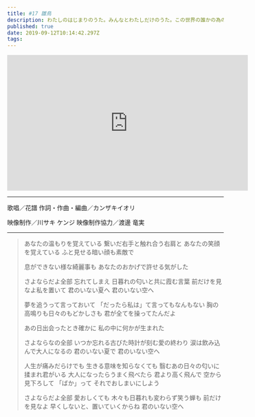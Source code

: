 ```yaml
---
title: #17 雛鳥
description: わたしのはじまりのうた。みんなとわたしだけのうた。この世界の誰かの為のうた。 仮想世界からあなたへ。ただいま。
published: true
date: 2019-09-12T10:14:42.297Z
tags: 
---
```


<iframe width="560" height="315" src="https://www.youtube-nocookie.com/embed/M1RIUrgJqWw" frameborder="0" allow="accelerometer; autoplay; encrypted-media; gyroscope; picture-in-picture" allowfullscreen></iframe>

***
歌唱／花譜
作詞・作曲・編曲／カンザキイオリ

映像制作／川サキ ケンジ
映像制作協力／渡邊 竜実
***
> あなたの温もりを覚えている
> 繋いだ右手と触れ合う右肩と
> あなたの笑顔を覚えている
> ふと見せる暗い顔も素敵で
>
> 息ができない様な綺麗事も
> あなたのおかげで許せる気がした
> 
> さよならだよ全部
> 忘れてしまえ
> 日暮れの匂いと共に霞む言葉
> 前だけを見なよ私を置いて
> 君のいない夏へ
> 君のいない空へ
> 
> 夢を追うって言っておいて
> 「だったら私は」て言ってもなんもない
> 胸の高鳴りも日々のもどかしさも
> 君が全てを操ってたんだよ
>
> あの日出会ったとき確かに
> 私の中に何かが生まれた
> 
> さよならなの全部
> いつか忘れる古びた時計が刻む愛の終わり
> 涙は飲み込んで大人になるの
> 君のいない夏で
> 君のいない空へ
> 
> 人生が痛みだらけでも
> 生きる意味を知らなくても
> 翳むあの日々の匂いに揉まれ君がいる
> 大人になったらうまく飛べたら
> 君より高く飛んで
> 空から見下ろして
> 「ばか」って
> それでおしまいにしよう
> 
> さよならだよ全部
> 愛おしくても
> 木々も日暮れも変わらず笑う蝉も
> 前だけを見なよ
> 早くしないと、置いていくからね
> 君のいない空へ